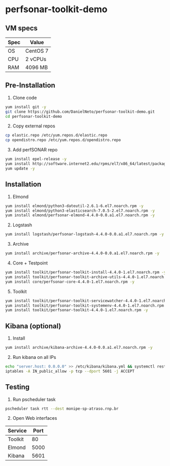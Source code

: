 # perfsonar-toolkit-demo

## VM specs

| Spec | Value |
| --- | --- |
| OS | CentOS 7 |
| CPU | 2 vCPUs |
| RAM | 4096 MB |

## Pre-Installation

1. Clone code
```bash
yum install git -y
git clone https://github.com/DanielNeto/perfsonar-toolkit-demo.git
cd perfsonar-toolkit-demo
```

2. Copy external repos
```bash
cp elastic.repo /etc/yum.repos.d/elastic.repo
cp opendistro.repo /etc/yum.repos.d/opendistro.repo
```

3. Add perfSONAR repo
```bash
yum install epel-release -y
yum install http://software.internet2.edu/rpms/el7/x86_64/latest/packages/perfSONAR-repo-0.10-1.noarch.rpm -y
yum update -y
```

## Installation

1. Elmond
```bash
yum install elmond/python3-dateutil-2.6.1-6.el7.noarch.rpm -y
yum install elmond/python3-elasticsearch-7.0.5-2.el7.noarch.rpm -y
yum install elmond/perfsonar-elmond-4.4.0-0.0.a1.el7.noarch.rpm -y
```

2. Logstash
```bash
yum install logstash/perfsonar-logstash-4.4.0-0.0.a1.el7.noarch.rpm -y
```

3. Archive
```bash
yum install archive/perfsonar-archive-4.4.0-0.0.a1.el7.noarch.rpm -y
```

4. Core + Testpoint
```bash
yum install toolkit/perfsonar-toolkit-install-4.4.0-1.el7.noarch.rpm -y
yum install toolkit/perfsonar-toolkit-archive-utils-4.4.0-1.el7.noarch.rpm -y
yum install core/perfsonar-core-4.4.0-1.el7.noarch.rpm -y
```

5. Toolkit
```bash
yum install toolkit/perfsonar-toolkit-servicewatcher-4.4.0-1.el7.noarch.rpm -y
yum install toolkit/perfsonar-toolkit-systemenv-4.4.0-1.el7.noarch.rpm -y
yum install toolkit/perfsonar-toolkit-4.4.0-1.el7.noarch.rpm -y
```

## Kibana (optional)

1. Install
```bash
yum install archive/kibana-archive-4.4.0-0.0.a1.el7.noarch.rpm -y
```

2. Run kibana on all IPs
```bash
echo "server.host: 0.0.0.0" >> /etc/kibana/kibana.yml && systemctl restart kibana
iptables -A IN_public_allow -p tcp --dport 5601 -j ACCEPT
```

## Testing

1. Run pscheduler task
```bash
pscheduler task rtt --dest monipe-sp-atraso.rnp.br
```

2. Open Web interfaces

| Service | Port |
| --- | --- |
| Toolkit | 80 |
| Elmond | 5000 |
| Kibana | 5601 |